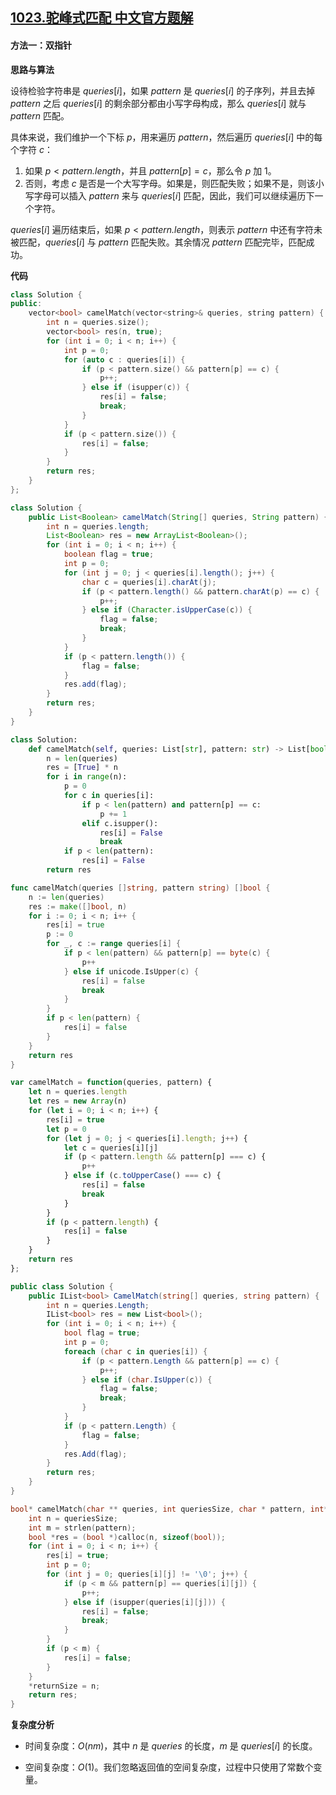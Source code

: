 ## [1023.驼峰式匹配 中文官方题解](https://leetcode.cn/problems/camelcase-matching/solutions/100000/tuo-feng-shi-pi-pei-by-leetcode-solution-pwq7)
#### 方法一：双指针

**思路与算法**

设待检验字符串是 $\textit{queries}[i]$，如果 $\textit{pattern}$ 是 $\textit{queries}[i]$ 的子序列，并且去掉 $\textit{pattern}$ 之后 $\textit{queries}[i]$ 的剩余部分都由小写字母构成，那么 $\textit{queries}[i]$ 就与 $\textit{pattern}$ 匹配。

具体来说，我们维护一个下标 $p$，用来遍历 $\textit{pattern}$，然后遍历 $\textit{queries}[i]$ 中的每个字符 $c$：

1. 如果 $p < \textit{pattern.length}$，并且 $\textit{pattern}[p] = c$，那么令 $p$ 加 $1$。
2. 否则，考虑 $c$ 是否是一个大写字母。如果是，则匹配失败；如果不是，则该小写字母可以插入 $\textit{pattern}$ 来与 $\textit{queries}[i]$ 匹配，因此，我们可以继续遍历下一个字符。

$\textit{queries}[i]$ 遍历结束后，如果 $p < \textit{pattern.length}$，则表示 $\textit{pattern}$ 中还有字符未被匹配，$\textit{queries}[i]$ 与 $\textit{pattern}$ 匹配失败。其余情况 $\textit{pattern}$ 匹配完毕，匹配成功。

**代码**

```C++ [sol1-C++]
class Solution {
public:
    vector<bool> camelMatch(vector<string>& queries, string pattern) {
        int n = queries.size();
        vector<bool> res(n, true);
        for (int i = 0; i < n; i++) {
            int p = 0;
            for (auto c : queries[i]) {
                if (p < pattern.size() && pattern[p] == c) {
                    p++;
                } else if (isupper(c)) {
                    res[i] = false;
                    break;
                }
            }
            if (p < pattern.size()) {
                res[i] = false;
            }
        }
        return res;
    }
};
```

```Java [sol1-Java]
class Solution {
    public List<Boolean> camelMatch(String[] queries, String pattern) {
        int n = queries.length;
        List<Boolean> res = new ArrayList<Boolean>();
        for (int i = 0; i < n; i++) {
            boolean flag = true;
            int p = 0;
            for (int j = 0; j < queries[i].length(); j++) {
                char c = queries[i].charAt(j);
                if (p < pattern.length() && pattern.charAt(p) == c) {
                    p++;
                } else if (Character.isUpperCase(c)) {
                    flag = false;
                    break;
                }
            }
            if (p < pattern.length()) {
                flag = false;
            }
            res.add(flag);
        }
        return res;
    }
}
```

```Python [sol1-Python]
class Solution:
    def camelMatch(self, queries: List[str], pattern: str) -> List[bool]:
        n = len(queries)
        res = [True] * n
        for i in range(n):
            p = 0
            for c in queries[i]:
                if p < len(pattern) and pattern[p] == c:
                    p += 1
                elif c.isupper():
                    res[i] = False
                    break
            if p < len(pattern):
                res[i] = False
        return res

```

```Go [sol1-Go]
func camelMatch(queries []string, pattern string) []bool {
    n := len(queries)
    res := make([]bool, n)
    for i := 0; i < n; i++ {
        res[i] = true
        p := 0
        for _, c := range queries[i] {
            if p < len(pattern) && pattern[p] == byte(c) {
                p++
            } else if unicode.IsUpper(c) {
                res[i] = false
                break
            }
        }
        if p < len(pattern) {
            res[i] = false
        }
    }
    return res
}
```
```JavaScript [sol1-JavaScript]
var camelMatch = function(queries, pattern) {
    let n = queries.length
    let res = new Array(n)
    for (let i = 0; i < n; i++) {
        res[i] = true
        let p = 0
        for (let j = 0; j < queries[i].length; j++) {
            let c = queries[i][j]
            if (p < pattern.length && pattern[p] === c) {
                p++
            } else if (c.toUpperCase() === c) {
                res[i] = false
                break
            }
        }
        if (p < pattern.length) {
            res[i] = false
        }
    }
    return res
};
```

```C# [sol1-C#]
public class Solution {
    public IList<bool> CamelMatch(string[] queries, string pattern) {
        int n = queries.Length;
        IList<bool> res = new List<bool>();
        for (int i = 0; i < n; i++) {
            bool flag = true;
            int p = 0;
            foreach (char c in queries[i]) {
                if (p < pattern.Length && pattern[p] == c) {
                    p++;
                } else if (char.IsUpper(c)) {
                    flag = false;
                    break;
                }
            }
            if (p < pattern.Length) {
                flag = false;
            }
            res.Add(flag);
        }
        return res;
    }
}
```

```C [sol1-C]
bool* camelMatch(char ** queries, int queriesSize, char * pattern, int* returnSize) {
    int n = queriesSize;
    int m = strlen(pattern);
    bool *res = (bool *)calloc(n, sizeof(bool));
    for (int i = 0; i < n; i++) {
        res[i] = true;
        int p = 0;
        for (int j = 0; queries[i][j] != '\0'; j++) {
            if (p < m && pattern[p] == queries[i][j]) {
                p++;
            } else if (isupper(queries[i][j])) {
                res[i] = false;
                break;
            }
        }
        if (p < m) {
            res[i] = false;
        }
    }
    *returnSize = n;
    return res;
}
```

**复杂度分析**

- 时间复杂度：$O(nm)$，其中 $n$ 是 $\textit{queries}$ 的长度，$m$ 是 $\textit{queries}[i]$ 的长度。

- 空间复杂度：$O(1)$。我们忽略返回值的空间复杂度，过程中只使用了常数个变量。